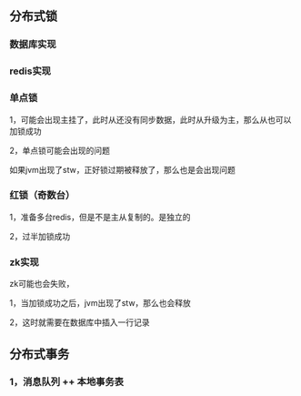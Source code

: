 ## 分布式锁

### 数据库实现



### redis实现

### 单点锁

1，可能会出现主挂了，此时从还没有同步数据，此时从升级为主，那么从也可以加锁成功

2，单点锁可能会出现的问题

如果jvm出现了stw，正好锁过期被释放了，那么也是会出现问题

### 红锁（奇数台）

1，准备多台redis，但是不是主从复制的。是独立的

2，过半加锁成功



### zk实现

zk可能也会失败，

1，当加锁成功之后，jvm出现了stw，那么也会释放

2，这时就需要在数据库中插入一行记录



## 分布式事务

### 1，消息队列 ++ 本地事务表

